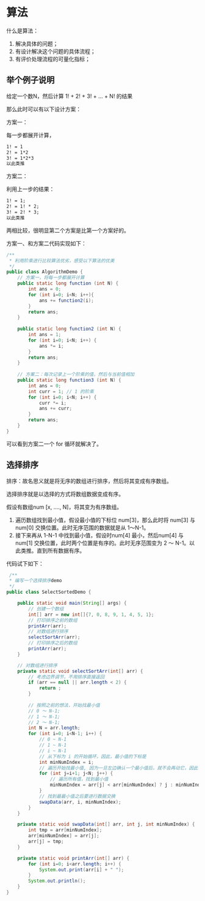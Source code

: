# 算法

什么是算法：

1. 解决具体的问题；
2. 有设计解决这个问题的具体流程；
3. 有评价处理流程的可量化指标；

## 举个例子说明

给定一个数N，然后计算 1! + 2! + 3! + ... + N! 的结果

那么此时可以有以下设计方案：

方案一：

每一步都展开计算，

```txt
1! = 1
2! = 1*2
3! = 1*2*3
以此类推
```

方案二：

利用上一步的结果：

```txt
1! = 1;
2! = 1! * 2;
3! = 2! * 3;
以此类推
```

两相比较，很明显第二个方案是比第一个方案好的。

方案一、和方案二代码实现如下：

```java
/**
 * 利用阶乘进行比较算法优劣，感受以下算法的优美
 */
public class AlgorithmDemo {
    // 方案一，将每一步都展开计算
    public static long function (int N) {
        int ans = 0;
        for (int i=0; i<N; i++){
            ans += function2(i);
        }
        return ans;
    }
    
    public static long function2 (int N) {
        int ans = 1;
        for (int i=0; i<N; i++) {
            ans *= i;
        }
        return ans;
    }
    
    // 方案二：每次记录上一个阶乘的值，然后与当前值相加
    public static long function3 (int N) {
        int ans = 0;
        int curr = 1; // 1 的阶乘
        for (int i=0; i<N; i++) {
            curr *= i;
            ans += curr;
        }
        return ans;
    }
}
```

可以看到方案二一个 for 循环就解决了。

## 选择排序

排序：故名思义就是将无序的数组进行排序，然后将其变成有序数组。

选择排序就是以选择的方式将数组数据变成有序。

假设有数组num [x, ...., N]，将其变为有序数组。

1. 遍历数组找到最小值，假设最小值的下标位 num[3]，那么此时将 num[3]  与 num[0] 交换位置。此时无序范围的数据就是从 1～N-1。
2. 接下来再从 1-N-1 中找到最小值，假设时num[4] 最小，然后num[4] 与 num[1] 交换位置，此时两个位置是有序的。此时无序范围变为 2 ～ N-1。以此类推。直到所有数据有序。

代码试下如下：

```java
 /**
 * 编写一个选择排序demo
 */
public class SelectSortedDemo {

    public static void main(String[] args) {
        // 创建一个数组
        int[] arr = new int[]{7, 0, 8, 9, 1, 4, 5, 1};
        // 打印排序之前的数组
        printArr(arr);
        // 对数组进行排序
        selectSortArr(arr);
        // 打印排序之后的数组
        printArr(arr);
    }

    // 对数组进行排序
    private static void selectSortArr(int[] arr) {
        // 考虑边界调节，不用排序直接返回
        if (arr == null || arr.length < 2) {
            return ;
        }
        
        // 按照之前的想法，开始找最小值
        // 0 ～ N-1;
        // 1 ～ N-1;
        // 2 ～ N-1;
        int N = arr.length;
        for (int i=0; i<N-1; i++) {
            // 0 ~ N-1
            // 1 ~ N-1
            // i ~ N-1
            // 从下标为 i 的开始循环，因此，最小值的下标是 
            int minNumIndex = i;
            // 遍历开始找最小值, 因为一旦左边确认一个最小值后，就不会再动它，因此
            for (int j=i+1; j<N; j++) {
                // 遍历所有值，找到最小值
                minNumIndex = arr[j] < arr[minNumIndex] ? j : minNumIndex;
            }
            // 找到最最小值之后要进行数据交换
            swapData(arr, i, minNumIndex);
        }
    }

    private static void swapData(int[] arr, int j, int minNumIndex) {
        int tmp = arr[minNumIndex];
        arr[minNumIndex] = arr[j];
        arr[j] = tmp;
    }

    private static void printArr(int[] arr) {
        for (int i=0; i<arr.length; i++) {
            System.out.print(arr[i] + " ");
        }
        System.out.println();
    }
}
```

 

